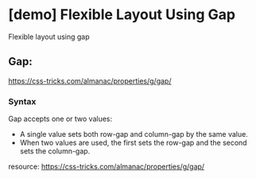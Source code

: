 # [demo] Flexible Layout Using Gap

Flexible layout using gap

## Gap: 
https://css-tricks.com/almanac/properties/g/gap/

### Syntax 
Gap accepts one or two values:
  - A single value sets both row-gap and column-gap by the same value.
  - When two values are used, the first sets the row-gap and the second sets the column-gap. 


resource: https://css-tricks.com/almanac/properties/g/gap/
